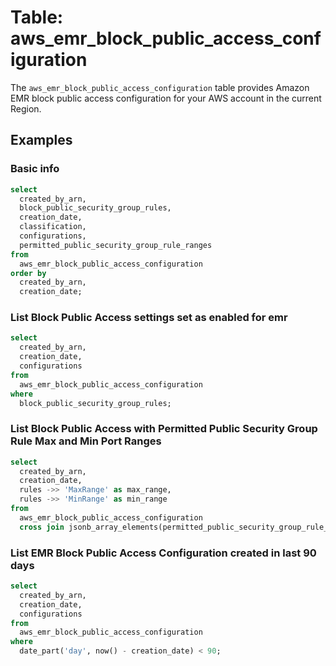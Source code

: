 # Table: aws_emr_block_public_access_configuration

The `aws_emr_block_public_access_configuration` table provides Amazon EMR block public access configuration for your AWS account in the current Region.

## Examples

### Basic info

```sql
select
  created_by_arn,
  block_public_security_group_rules,
  creation_date,
  classification,
  configurations,
  permitted_public_security_group_rule_ranges
from
  aws_emr_block_public_access_configuration
order by
  created_by_arn,
  creation_date;
```

### List Block Public Access settings set as enabled for emr

```sql
select
  created_by_arn,
  creation_date,
  configurations
from
  aws_emr_block_public_access_configuration
where
  block_public_security_group_rules;
```

### List Block Public Access with Permitted Public Security Group Rule Max and Min Port Ranges

```sql
select
  created_by_arn,
  creation_date,
  rules ->> 'MaxRange' as max_range,
  rules ->> 'MinRange' as min_range
from
  aws_emr_block_public_access_configuration
  cross join jsonb_array_elements(permitted_public_security_group_rule_ranges) as rules;
```

### List EMR Block Public Access Configuration created in last 90 days

```sql
select
  created_by_arn,
  creation_date,
  configurations
from
  aws_emr_block_public_access_configuration
where
  date_part('day', now() - creation_date) < 90;
```